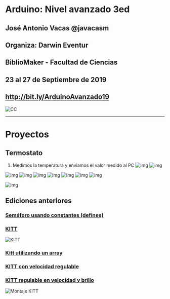 # Arduino: Nivel avanzado 3ed


## José Antonio Vacas @javacasm
## Organiza: Darwin Eventur
## BiblioMaker - Facultad de Ciencias
## 23 al 27 de Septiembre de 2019

## http://bit.ly/ArduinoAvanzado19

![CC](./images/Licencia_CC_peque.png)

* * *

# Proyectos

## Termostato

1. Medimos la temperatura y enviamos el valor medido al PC 
![img](./images/Montaje-medida-temperatura.png)
![img](./images/Programa-medida-temperatura.png)


![img](./images/Programa-Control-Temperatura-Humedad-LCD.png)
![img](./images/Programa-Control-Temperatura-LCD-regulable.png)
![img](./images/Montaje-Control-Temperatura-LCD-regulable.png)
![img](./images/Programa-Control-Temperatura-LCD.png)
![img](./images/Control-temperatura-LCD.png)
![img](./images/Montaje-Control-Temperatura-LCD.png)
![img](./images/Montaje-Control-Temperatura.png)

![img](./images/Programa-Control-Temperatura.png)

## Ediciones anteriores

### [Semáforo usando constantes (defines)](./proyectos/Semaforo_define/Semaforo_define.ino)

### [KITT](proyectos/kitt/kitt.ino)

![KITT](http://wallpapercave.com/wp/EXZQNq7.gif)

### [Kitt utilizando un array](./proyectos/kitt_array/kitt_array.ino)

### [KITT con velocidad regulable](.proyectos/kitt_regulable_miEspera/kitt_regulable_miEspera.ino)

### [KITT regulable en velocidad y brillo](./proyectos/kitt_regulable_miEspera_ldr/kitt_regulable_miEspera_ldr.ino)

![Montaje KITT](./images/montajeKITT.jpg)
